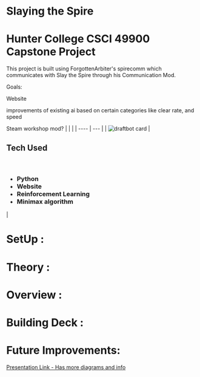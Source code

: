 # Slaying the Spire
# Hunter College CSCI 49900 Capstone Project

This project is built using ForgottenArbiter's spirecomm which communicates with Slay the Spire through his Communication Mod.

Goals:

Website

improvements of existing ai based on certain categories like clear rate, and speed

Steam workshop mod?
|  | | 
| ---- | --- | 
| ![draftbot card](utilities/pics/draftbot.png) | <h2>Tech Used</h2><h3><br/><ul><li>Python</li><li>Website</li></li><li>Reinforcement Learning</li><li>Minimax algorithm</li></ul></h3>|

# SetUp :

# Theory :

# Overview :

# Building Deck :

# Future Improvements:


[Presentation Link - Has more diagrams and info](https://docs.google.com/presentation/d/1RxQuOPTGZf5BejvV4l8MaKA3IbAYYN19-rI9gjpSf4s/edit#slide=id.p)

